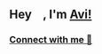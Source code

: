 ## Hey <img src="https://github.com/TheDudeThatCode/TheDudeThatCode/blob/master/Assets/Hi.gif" width="15px">, I'm [Avi!](https://bio.link/avibhawnani) 



### [Connect with me 💬](https://bio.link/avibhawnani)
